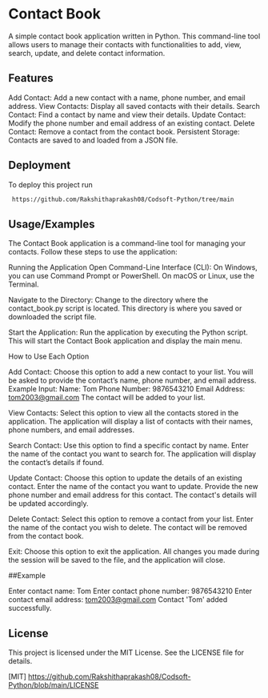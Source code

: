 
# Contact Book

A simple contact book application written in Python. This command-line tool allows users to manage their contacts with functionalities to add, view, search, update, and delete contact information.

## Features

Add Contact: Add a new contact with a name, phone number, and email address.
View Contacts: Display all saved contacts with their details.
Search Contact: Find a contact by name and view their details.
Update Contact: Modify the phone number and email address of an existing contact.
Delete Contact: Remove a contact from the contact book.
Persistent Storage: Contacts are saved to and loaded from a JSON file.

## Deployment

To deploy this project run

```bash
 https://github.com/Rakshithaprakash08/Codsoft-Python/tree/main
```


## Usage/Examples

The Contact Book application is a command-line tool for managing your contacts. Follow these steps to use the application:

Running the Application
Open Command-Line Interface (CLI):
On Windows, you can use Command Prompt or PowerShell.
On macOS or Linux, use the Terminal.

Navigate to the Directory:
Change to the directory where the contact_book.py script is located. This directory is where you saved or downloaded the script file.

Start the Application:
Run the application by executing the Python script. This will start the Contact Book application and display the main menu.

How to Use Each Option

Add Contact:
Choose this option to add a new contact to your list.
You will be asked to provide the contact’s name, phone number, and email address.
Example Input:
Name: Tom
Phone Number: 9876543210
Email Address: tom2003@gmail.com
The contact will be added to your list.

View Contacts:
Select this option to view all the contacts stored in the application.
The application will display a list of contacts with their names, phone numbers, and email addresses.

Search Contact:
Use this option to find a specific contact by name.
Enter the name of the contact you want to search for.
The application will display the contact’s details if found.

Update Contact:
Choose this option to update the details of an existing contact.
Enter the name of the contact you want to update.
Provide the new phone number and email address for this contact.
The contact's details will be updated accordingly.

Delete Contact:
Select this option to remove a contact from your list.
Enter the name of the contact you wish to delete.
The contact will be removed from the contact book.

Exit:
Choose this option to exit the application.
All changes you made during the session will be saved to the file, and the application will close.


##Example

Enter contact name: Tom
Enter contact phone number: 9876543210
Enter contact email address: tom2003@gmail.com 
Contact 'Tom' added successfully.


## License

This project is licensed under the MIT License. See the LICENSE file for details.

[MIT] https://github.com/Rakshithaprakash08/Codsoft-Python/blob/main/LICENSE
